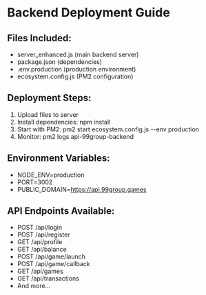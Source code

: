 # Backend Deployment Guide

## Files Included:
- server_enhanced.js (main backend server)
- package.json (dependencies)
- .env.production (production environment)
- ecosystem.config.js (PM2 configuration)

## Deployment Steps:

1. Upload files to server
2. Install dependencies: npm install
3. Start with PM2: pm2 start ecosystem.config.js --env production
4. Monitor: pm2 logs api-99group-backend

## Environment Variables:
- NODE_ENV=production
- PORT=3002
- PUBLIC_DOMAIN=https://api.99group.games

## API Endpoints Available:
- POST /api/login
- POST /api/register
- GET /api/profile
- GET /api/balance
- POST /api/game/launch
- POST /api/game/callback
- GET /api/games
- GET /api/transactions
- And more...
